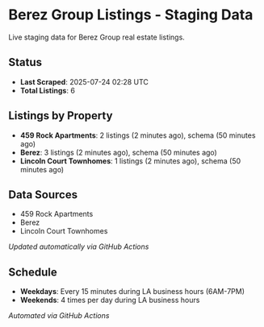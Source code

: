 # Berez Group Listings - Staging Data

Live staging data for Berez Group real estate listings.

## Status

- **Last Scraped**: 2025-07-24 02:28 UTC
- **Total Listings**: 6

## Listings by Property

- **459 Rock Apartments**: 2 listings (2 minutes ago), schema (50 minutes ago)
- **Berez**: 3 listings (2 minutes ago), schema (50 minutes ago)
- **Lincoln Court Townhomes**: 1 listings (2 minutes ago), schema (50 minutes ago)

## Data Sources

- 459 Rock Apartments
- Berez
- Lincoln Court Townhomes

*Updated automatically via GitHub Actions*

## Schedule

- **Weekdays**: Every 15 minutes during LA business hours (6AM-7PM)
- **Weekends**: 4 times per day during LA business hours

*Automated via GitHub Actions*
